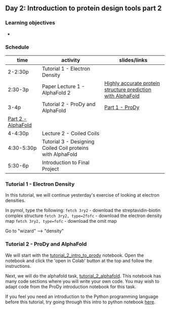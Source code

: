 ## Day 2: Introduction to protein design tools part 2

### Learning objectives
- 

### Schedule


| time | activity | slides/links |
|---|---|---|
| 2-2:30p | Tutorial 1 - Electron Density |  |
| 2:30-3p | Paper Lecture 1 - AlphaFold 2 | [Highly accurate protein structure prediction with AlphaFold](https://www.nature.com/articles/s41586-021-03819-2)  |
| 3-4p | Tutorial 2 - ProDy and AlphaFold | [Part 1 - ProDy](https://github.com/jmou2/PaviaProteinDesign/blob/main/02_Tuesday/tutorial_2_intro_to_prody.ipynb) <br>
[Part 2 - AlphaFold](https://github.com/jmou2/PaviaProteinDesign/blob/main/02_Tuesday/tutorial_2_alphafold.ipynb)| |
| 4-4:30p | Lecture 2 - Coiled Coils | |
| 4:30-5:30p | Tutorial 3 - Designing Coiled Coil proteins with AlphaFold |  |
| 5:30-6p | Introduction to Final Project |  |


### Tutorial 1 - Electron Density

In this tutorial, we will continue yesterday's exercise of looking at electron densities. 

In pymol, type the following:
`fetch 3ry2` - download the streptavidin-biotin complex structure 
`fetch 3ry2, type=2fofc` - download the electron density map
`fetch 3ry2, type=fofc` - download the omit map

Go to "wizard" --> "density"

### Tutorial 2 - ProDy and AlphaFold 

We will start with the [tutorial_2_intro_to_prody](https://github.com/jmou2/PaviaProteinDesign/blob/main/02_Tuesday/tutorial_2_intro_to_prody.ipynb) notebook. Open the notebook and click the 'open in Colab' button at the top and follow the instructions.

Next, we will do the alphafold task, [tutorial_2_alphafold](https://github.com/jmou2/PaviaProteinDesign/blob/main/02_Tuesday/tutorial_2_alphafold.ipynb). This notebook has many code sections where you will write your own code. You may wish to adapt code from the ProDy introduction notebook for this task.

If you feel you need an introduction to the Python programming language before this tutorial, try going through this intro to python notebook [here](https://colab.research.google.com/github/data-psl/lectures2020/blob/master/notebooks/01_python_basics.ipynb). 
